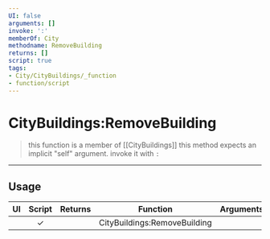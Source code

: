 ```yaml
---
UI: false
arguments: []
invoke: ':'
memberOf: City
methodname: RemoveBuilding
returns: []
script: true
tags:
- City/CityBuildings/_function
- function/script
---
```

# CityBuildings:RemoveBuilding
> this function is a member of [[CityBuildings]]
> this method expects an implicit "self" argument. invoke it with `:`
-----
## Usage
|  UI | Script | Returns | Function | Arguments |
|:---:|:------:|-------:|:--------:|:---------|
| |✓||CityBuildings:RemoveBuilding||
